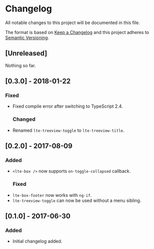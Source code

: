 # Changelog

All notable changes to this project will be documented in this file.

The format is based on [Keep a Changelog](http://keepachangelog.com/en/1.0.0/)
and this project adheres to [Semantic Versioning](http://semver.org/spec/v2.0.0.html).

## [Unreleased]

Nothing so far.

## [0.3.0] - 2018-01-22

### Fixed

* Fixed compile error after switching to TypeScript 2.4.
  ### Changed
* Renamed `lte-treeview-toggle` to `lte-treeview-title`.

## [0.2.0] - 2017-08-09

### Added

* `<lte-box />` now supports `on-toggle-collapsed` callback.
  ### Fixed
* `lte-box-footer` now works with `ng-if`.
* `lte-treeview-toggle` can now be used without a menu sibling.

## [0.1.0] - 2017-06-30

### Added

* Initial changelog added.
